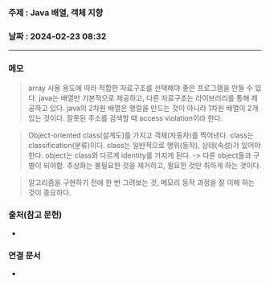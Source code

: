 ### 주제 :  Java 배열, 객체 지향

### 날짜 : 2024-02-23 08:32
----
### 메모
> array
> 사용 용도에 따라 적합한 자료구조를 선택해야 좋은 프로그램을 만들 수 있다.
> java는 배열만 기본적으로 제공하고, 다른 자료구조는 라이브러리를 통해 제공하고 있다.
> java의 2차원 배열은 행렬을 만드는 것이 아니라 1차원 배열이 2개 있는 것이다.
> 잘못된 주소를 검색할 때 access violation이라 한다.

>Object-oriented
>class(설계도)를 가지고 객체(자동차)를 찍어낸다.
>class는 classification(분류)이다.
>class는 일반적으로 행위(동작), 상태(속성)가 있어야 한다.
>object는 class와 다르게 identity를 가지게 된다.  -> 다른 object들과 구별이 되야함.
>추상화는 불필요한 것을 제거하고, 필요한 것만 취하게 하는 것이다.
>

> 알고리즘을 구현하기 전에 한 번 그려보는 것, 메모리 동작 과정을 잘 이해 하는 것이 중요하다.

### 출처(참고 문헌)
-

### 연결 문서
-
